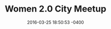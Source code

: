 ---
layout: post
title:  "Women 2.0 City Meetup"
date:   2016-03-25 18:50:53 -0400
categories: member
name: Women 2.0 City Meetup
description: Women 2.0’s networking event. Our mission is to connect, inspire and advance authentic relationships in the tech ecosystem. We invite not only to founders, but also executives, investors, engineers and creative innovators in tech.
logo: assets/icons/women20.png
link: http://women2.com/city-meetup/crystal-city-2/
twitter: Women2
---